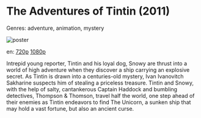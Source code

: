 # The Adventures of Tintin (2011)

Genres: adventure, animation, mystery

![poster](http://image.tmdb.org/t/p/w500/3XOaHJARdZIXcd7sgJV24Txp3gf.jpg)

en:
  [720p](magnet:?xt=urn:btih:9402125620CB9D34CC9151E17D664A5A1304B1EF&tr=udp://glotorrents.pw:6969/announce&tr=udp://tracker.opentrackr.org:1337/announce&tr=udp://torrent.gresille.org:80/announce&tr=udp://tracker.openbittorrent.com:80&tr=udp://tracker.coppersurfer.tk:6969&tr=udp://tracker.leechers-paradise.org:6969&tr=udp://p4p.arenabg.ch:1337&tr=udp://tracker.internetwarriors.net:1337)
  [1080p](magnet:?xt=urn:btih:95838F4C01BAC88AB74BC86BCB60E9D48BBAB88A&tr=udp://glotorrents.pw:6969/announce&tr=udp://tracker.opentrackr.org:1337/announce&tr=udp://torrent.gresille.org:80/announce&tr=udp://tracker.openbittorrent.com:80&tr=udp://tracker.coppersurfer.tk:6969&tr=udp://tracker.leechers-paradise.org:6969&tr=udp://p4p.arenabg.ch:1337&tr=udp://tracker.internetwarriors.net:1337)
  


Intrepid young reporter, Tintin and his loyal dog, Snowy are thrust into a world of high adventure when they discover a ship carrying an explosive secret. As Tintin is drawn into a centuries-old mystery, Ivan Ivanovitch Sakharine suspects him of stealing a priceless treasure. Tintin and Snowy, with the help of salty, cantankerous Captain Haddock and bumbling detectives, Thompson &amp; Thomson, travel half the world, one step ahead of their enemies as Tintin endeavors to find The Unicorn, a sunken ship that may hold a vast fortune, but also an ancient curse.